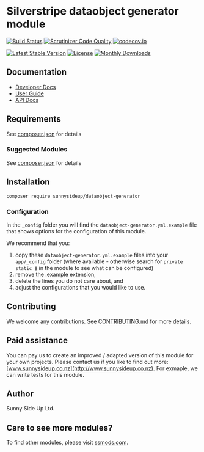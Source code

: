 # Silverstripe dataobject generator module
[![Build Status](https://travis-ci.org/sunnysideup/silverstripe-dataobject-generator.svg?branch=master)](https://travis-ci.org/sunnysideup/silverstripe-dataobject-generator)
[![Scrutinizer Code Quality](https://scrutinizer-ci.com/g/sunnysideup/silverstripe-dataobject-generator/badges/quality-score.png?b=master)](https://scrutinizer-ci.com/g/sunnysideup/silverstripe-dataobject-generator/?branch=master)
[![codecov.io](https://codecov.io/github/sunnysideup/silverstripe-dataobject-generator/coverage.svg?branch=master)](https://codecov.io/github/sunnysideup/silverstripe-dataobject-generator?branch=master)

[![Latest Stable Version](https://poser.pugx.org/sunnysideup/dataobject-generator/version)](https://packagist.org/packages/sunnysideup/dataobject-generator)
[![License](https://poser.pugx.org/sunnysideup/dataobject-generator/license)](https://packagist.org/packages/sunnysideup/dataobject-generator)
[![Monthly Downloads](https://poser.pugx.org/sunnysideup/dataobject-generator/d/monthly)](https://packagist.org/packages/sunnysideup/dataobject-generator)


## Documentation



 * [Developer Docs](docs/en/INDEX.md)
 * [User Guide](docs/en/userguide.md)
 * [API Docs](http://docs.ssmods.com/sunnysideup/dataobject-generator/classes.xhtml)


## Requirements



See [composer.json](composer.json) for details


### Suggested Modules



See [composer.json](composer.json) for details


## Installation


```
composer require sunnysideup/dataobject-generator
```

### Configuration



In the `_config` folder you will find the `dataobject-generator.yml.example`
file that shows options for the configuration of this module.

We recommend that you:

  1. copy these `dataobject-generator.yml.example` files into your
`app/_config` folder (where available - otherwise search for `private static $` in the module to see what can be configured)
  2. remove the .example extension,
  3. delete the lines you do not care about, and
  4. adjust the configurations that you would like to use.


## Contributing



We welcome any contributions. See [CONTRIBUTING.md](CONTRIBUTING.md) for more details.

## Paid assistance



You can pay us to create an improved / adapted version of this module for your own projects.  Please contact us if you like to find out more: [www.sunnysideup.co.nz](http://www.sunnysideup.co.nz).  For exmaple, we can write tests for this module.  

## Author



Sunny Side Up Ltd.


## Care to see more modules?

To find other modules, please visit [ssmods.com](http://ssmods.com/).
